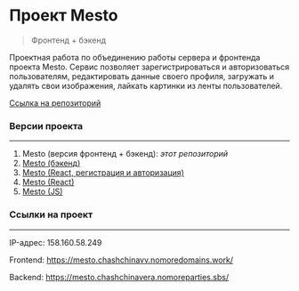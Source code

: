 # **Проект Mesto**
> Фронтенд + бэкенд

Проектная работа по объединению работы сервера и фронтенда проекта Mesto. Сервис позволяет зарегистрироваться и авторизоваться пользователям, редактировать данные своего профиля, загружать и удалять свои изображения, лайкать картинки из ленты пользователей.

[Ссылка на репозиторий](https://github.com/chashchinavera/react-mesto-api-full-gha)

### **Версии проекта**
***
1. Mesto (версия фронтенд + бэкенд): *этот репозиторий*
2. [Mesto (бэкенд)](https://github.com/chashchinavera/express-mesto-gha)
3. [Mesto (React, регистрация и авторизация)](https://github.com/chashchinavera/react-mesto-auth)
4. [Mesto (React)](https://github.com/chashchinavera/mesto-react)
5. [Mesto (JS)](https://github.com/chashchinavera/mesto)

### **Ссылки на проект**
***

IP-адрес: 158.160.58.249

Frontend:  https://mesto.chashchinavv.nomoredomains.work/

Backend: https://mesto.chashchinavera.nomoreparties.sbs/
